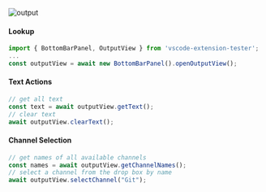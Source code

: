 ![output](https://user-images.githubusercontent.com/4181232/56642182-2c301200-6677-11e9-9ef3-70fdb914254c.png)

#### Lookup

```typescript
import { BottomBarPanel, OutputView } from 'vscode-extension-tester';
...
const outputView = await new BottomBarPanel().openOutputView();
```

#### Text Actions

```typescript
// get all text
const text = await outputView.getText();
// clear text
await outputView.clearText();
```

#### Channel Selection

```typescript
// get names of all available channels
const names = await outputView.getChannelNames();
// select a channel from the drop box by name
await outputView.selectChannel("Git");
```
